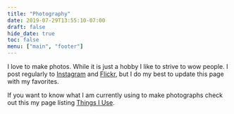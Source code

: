 ```yaml
---
title: "Photography"
date: 2019-07-29T13:55:10-07:00
draft: false
hide_date: true
toc: false
menu: ["main", "footer"]
---
```


I love to make photos. While it is just a hobby I like to strive to wow people. I post regularly to [Instagram](https://instagram.com/duffy0) and [Flickr](https://www.flickr.com/people/dffy/), but I do my best to update this page with my favorites.

If you want to know what I am currently using to make photographs check out this my page listing [Things I Use](/uses/#camera-gear).
